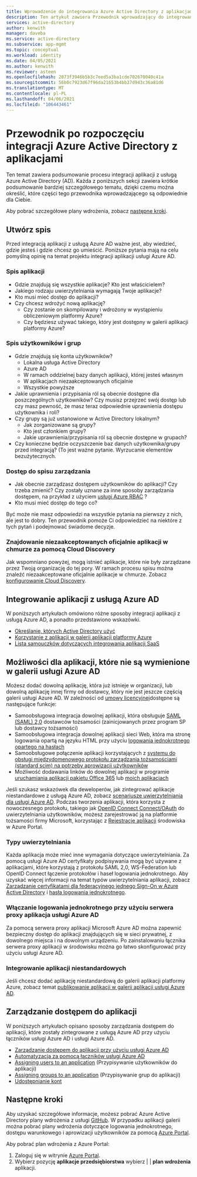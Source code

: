 ```yaml
---
title: Wprowadzenie do integrowania Azure Active Directory z aplikacjami
description: Ten artykuł zawiera Przewodnik wprowadzający do integrowania Azure Active Directory (AD) z aplikacjami lokalnymi i aplikacjami w chmurze.
services: active-directory
author: kenwith
manager: daveba
ms.service: active-directory
ms.subservice: app-mgmt
ms.topic: conceptual
ms.workload: identity
ms.date: 04/05/2021
ms.author: kenwith
ms.reviewer: asteen
ms.openlocfilehash: 2873f3946b5b3c7eed5a3ba1cde702670040c41a
ms.sourcegitcommit: 56b0c7923d67f96da21653b4bb37d943c36a81d6
ms.translationtype: MT
ms.contentlocale: pl-PL
ms.lasthandoff: 04/06/2021
ms.locfileid: "106443461"
---
```

# <a name="integrating-azure-active-directory-with-applications-getting-started-guide"></a>Przewodnik po rozpoczęciu integracji Azure Active Directory z aplikacjami

Ten temat zawiera podsumowanie procesu integracji aplikacji z usługą Azure Active Directory (AD). Każda z poniższych sekcji zawiera krótkie podsumowanie bardziej szczegółowego tematu, dzięki czemu można określić, które części tego przewodnika wprowadzającego są odpowiednie dla Ciebie.

Aby pobrać szczegółowe plany wdrożenia, zobacz [następne kroki](#next-steps).

## <a name="take-inventory"></a>Utwórz spis
Przed integracją aplikacji z usługą Azure AD ważne jest, aby wiedzieć, gdzie jesteś i gdzie chcesz go umieścić.  Poniższe pytania mają na celu pomyślną opinię na temat projektu integracji aplikacji usługi Azure AD.

### <a name="application-inventory"></a>Spis aplikacji
* Gdzie znajdują się wszystkie aplikacje? Kto jest właścicielem?
* Jakiego rodzaju uwierzytelniania wymagają Twoje aplikacje?
* Kto musi mieć dostęp do aplikacji?
* Czy chcesz wdrożyć nową aplikację?
  * Czy zostanie on skompilowany i wdrożony w wystąpieniu obliczeniowym platformy Azure?
  * Czy będziesz używać takiego, który jest dostępny w galerii aplikacji platformy Azure?

### <a name="user-and-group-inventory"></a>Spis użytkowników i grup
* Gdzie znajdują się konta użytkowników?
  * Lokalna usługa Active Directory
  * Azure AD
  * W ramach oddzielnej bazy danych aplikacji, której jesteś własnym
  * W aplikacjach niezaakceptowanych oficjalnie
  * Wszystkie powyższe
* Jakie uprawnienia i przypisania ról są obecnie dostępne dla poszczególnych użytkowników? Czy musisz przejrzeć swój dostęp lub czy masz pewność, że masz teraz odpowiednie uprawnienia dostępu użytkownika i roli?
* Czy grupy są już ustanowione w Active Directory lokalnym?
  * Jak zorganizowane są grupy?
  * Kto jest członkiem grupy?
  * Jakie uprawnienia/przypisania ról są obecnie dostępne w grupach?
* Czy konieczne będzie oczyszczenie baz danych użytkownika/grupy przed integracją?  (To jest ważne pytanie. Wyrzucanie elementów bezużytecznych.

### <a name="access-management-inventory"></a>Dostęp do spisu zarządzania
* Jak obecnie zarządzasz dostępem użytkowników do aplikacji? Czy trzeba zmienić?  Czy zostały uznane za inne sposoby zarządzania dostępem, na przykład z użyciem [usługi Azure RBAC](../../role-based-access-control/role-assignments-portal.md) ?
* Kto musi mieć dostęp do tego co?

Być może nie masz odpowiedzi na wszystkie pytania na pierwszy z nich, ale jest to dobry.  Ten przewodnik pomoże Ci odpowiedzieć na niektóre z tych pytań i podejmować świadome decyzje.

### <a name="find-unsanctioned-cloud-applications-with-cloud-discovery"></a>Znajdowanie niezaakceptowanych oficjalnie aplikacji w chmurze za pomocą Cloud Discovery

Jak wspomniano powyżej, mogą istnieć aplikacje, które nie były zarządzane przez Twoją organizację do tej pory.  W ramach procesu spisu można znaleźć niezaakceptowane oficjalnie aplikacje w chmurze. Zobacz [konfigurowanie Cloud Discovery](/cloud-app-security/set-up-cloud-discovery).

## <a name="integrating-applications-with-azure-ad"></a>Integrowanie aplikacji z usługą Azure AD
W poniższych artykułach omówiono różne sposoby integracji aplikacji z usługą Azure AD, a ponadto przedstawiono wskazówki.

* [Określanie, których Active Directory użyć](../fundamentals/active-directory-whatis.md)
* [Korzystanie z aplikacji w galerii aplikacji platformy Azure](what-is-single-sign-on.md)
* [Lista samouczków dotyczących integrowania aplikacji SaaS](../saas-apps/tutorial-list.md)

## <a name="capabilities-for-apps-not-listed-in-the-azure-ad-gallery"></a>Możliwości dla aplikacji, które nie są wymienione w galerii usługi Azure AD

Możesz dodać dowolną aplikację, która już istnieje w organizacji, lub dowolną aplikację innej firmy od dostawcy, który nie jest jeszcze częścią galerii usługi Azure AD. W zależności od [umowy licencyjnej](https://azure.microsoft.com/pricing/details/active-directory/)dostępne są następujące funkcje:

- Samoobsługowa integracja dowolnej aplikacji, która obsługuje [SAML (SAML) 2,0](https://wikipedia.org/wiki/SAML_2.0) dostawców tożsamości (zainicjowanych przez program SP lub dostawcy tożsamości)
- Samoobsługowa integracja dowolnej aplikacji sieci Web, która ma stronę logowania opartą na języku HTML przy użyciu [logowania jednokrotnego opartego na hasłach](sso-options.md#password-based-sso)
- Samoobsługowe połączenie aplikacji korzystających z [systemu do obsługi międzydomenowego protokołu zarządzania tożsamościami (standard scim) na potrzeby aprowizacji użytkowników](../app-provisioning/use-scim-to-provision-users-and-groups.md)
- Możliwość dodawania linków do dowolnej aplikacji w programie [uruchamiania aplikacji pakietu Office 365](https://support.microsoft.com/office/meet-the-microsoft-365-app-launcher-79f12104-6fed-442f-96a0-eb089a3f476a) lub [moich aplikacjach](https://myapplications.microsoft.com/)

Jeśli szukasz wskazówek dla deweloperów, jak zintegrować aplikacje niestandardowe z usługą Azure AD, zobacz [scenariusze uwierzytelniania dla usługi Azure AD](../develop/authentication-vs-authorization.md). Podczas tworzenia aplikacji, która korzysta z nowoczesnego protokołu, takiego jak [OpenID Connect Connect/OAuth](../develop/active-directory-v2-protocols.md) do uwierzytelniania użytkowników, możesz zarejestrować ją na platformie tożsamości firmy Microsoft, korzystając z [Rejestracje aplikacji](../develop/quickstart-register-app.md) środowiska w Azure Portal.

### <a name="authentication-types"></a>Typy uwierzytelniania
Każda aplikacja może mieć inne wymagania dotyczące uwierzytelniania. Za pomocą usługi Azure AD certyfikaty podpisywania mogą być używane z aplikacjami, które korzystają z protokołu SAML 2,0, WS-Federation lub OpenID Connect łączenie protokołów i haseł logowania jednokrotnego. Aby uzyskać więcej informacji na temat typów uwierzytelniania aplikacji, zobacz [Zarządzanie certyfikatami dla federacyjnego jednego Sign-On w Azure Active Directory](manage-certificates-for-federated-single-sign-on.md) i [hasła logowania jednokrotnego](what-is-single-sign-on.md).

### <a name="enabling-sso-with-azure-ad-app-proxy"></a>Włączanie logowania jednokrotnego przy użyciu serwera proxy aplikacja usługi Azure AD
Za pomocą serwera proxy aplikacji Microsoft Azure AD można zapewnić bezpieczny dostęp do aplikacji znajdujących się w sieci prywatnej, z dowolnego miejsca i na dowolnym urządzeniu. Po zainstalowaniu łącznika serwera proxy aplikacji w środowisku można go łatwo skonfigurować przy użyciu usługi Azure AD.

### <a name="integrating-custom-applications"></a>Integrowanie aplikacji niestandardowych
Jeśli chcesz dodać aplikację niestandardową do galerii aplikacji platformy Azure, zobacz temat [publikowanie aplikacji w galerii aplikacji usługi Azure AD](../develop/v2-howto-app-gallery-listing.md).

## <a name="managing-access-to-applications"></a>Zarządzanie dostępem do aplikacji
W poniższych artykułach opisano sposoby zarządzania dostępem do aplikacji, które zostały zintegrowane z usługą Azure AD przy użyciu łączników usługi Azure AD i usługi Azure AD.

* [Zarządzanie dostępem do aplikacji przy użyciu usługi Azure AD](what-is-access-management.md)
* [Automatyzacja za pomocą łączników usługi Azure AD](../app-provisioning/user-provisioning.md)
* [Assigning users to an application](./assign-user-or-group-access-portal.md) (Przypisywanie użytkowników do aplikacji)
* [Assigning groups to an application](./assign-user-or-group-access-portal.md) (Przypisywanie grup do aplikacji)
* [Udostępnianie kont](../enterprise-users/users-sharing-accounts.md)

## <a name="next-steps"></a>Następne kroki
Aby uzyskać szczegółowe informacje, możesz pobrać Azure Active Directory plany wdrożenia z usługi [GitHub](../fundamentals/active-directory-deployment-plans.md). W przypadku aplikacji galerii można pobrać plany wdrożenia dotyczące logowania jednokrotnego, dostępu warunkowego i aprowizacji użytkowników za pomocą [Azure Portal](https://portal.azure.com).

Aby pobrać plan wdrożenia z Azure Portal:

1. Zaloguj się w witrynie [Azure Portal](https://portal.azure.com).
2. Wybierz pozycję **aplikacje przedsiębiorstwa** wybierz  |    |  **plan wdrożenia** aplikacji.
